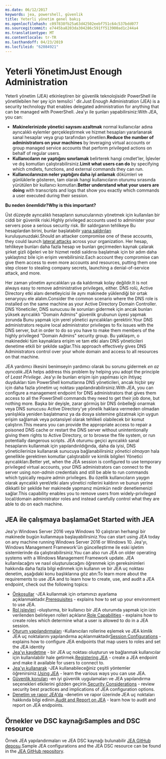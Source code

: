 ```yaml
---
ms.date: 06/12/2017
keywords: jea, powershell, güvenlik
title: Yeterli yönetim genel bakış
ms.openlocfilehash: c097838fb25a63d42502eebf751c64c537bdd077
ms.sourcegitcommit: e7445ba8203da304286c591ff513900ad1c244a4
ms.translationtype: MT
ms.contentlocale: tr-TR
ms.lasthandoff: 04/23/2019
ms.locfileid: "62084921"
---
```

# <a name="just-enough-administration"></a><span data-ttu-id="c4101-103">Yeterli Yönetim</span><span class="sxs-lookup"><span data-stu-id="c4101-103">Just Enough Administration</span></span>

<span data-ttu-id="c4101-104">Yeterli yönetim (JEA) etkinleştiren bir güvenlik teknolojisidir PowerShell ile yönetilebilen her şey için temsilci ' dir.</span><span class="sxs-lookup"><span data-stu-id="c4101-104">Just Enough Administration (JEA) is a security technology that enables delegated administration for anything that can be managed with PowerShell.</span></span>
<span data-ttu-id="c4101-105">Jea'yı ile şunları yapabilirsiniz:</span><span class="sxs-lookup"><span data-stu-id="c4101-105">With JEA, you can:</span></span>

- <span data-ttu-id="c4101-106">**Makinelerinizde yönetici sayısını azaltmak** normal kullanıcılar adına ayrıcalıklı eylemler gerçekleştirmek ve hizmet hesapları yararlanarak sanal hesaplar veya grup tarafından yönetilen.</span><span class="sxs-lookup"><span data-stu-id="c4101-106">**Reduce the number of administrators on your machines** by leveraging virtual accounts or group managed service accounts that perform privileged actions on behalf of regular users.</span></span>
- <span data-ttu-id="c4101-107">**Kullanıcıların ne yaptığını sınırlamak** belirterek hangi cmdlet'ler, İşlevler ve dış komutları çalıştırabilirsiniz.</span><span class="sxs-lookup"><span data-stu-id="c4101-107">**Limit what users can do** by specifying which cmdlets, functions, and external commands they can run.</span></span>
- <span data-ttu-id="c4101-108">**Kullanıcılarınızın neler yaptığını daha iyi anlamak** dökümleri ve günlüklerle gösteren, tam olarak hangi kullanıcıların oturumu sırasında yürütülen bir kullanıcı komutları.</span><span class="sxs-lookup"><span data-stu-id="c4101-108">**Better understand what your users are doing** with transcripts and logs that show you exactly which commands a user executed during their session.</span></span>

<span data-ttu-id="c4101-109">**Bu neden önemlidir?**</span><span class="sxs-lookup"><span data-stu-id="c4101-109">**Why is this important?**</span></span>

<span data-ttu-id="c4101-110">Üst düzeyde ayrıcalıklı hesapların sunucularınızı yönetmek için kullanılan bir ciddi bir güvenlik riski.</span><span class="sxs-lookup"><span data-stu-id="c4101-110">Highly privileged accounts used to administer your servers pose a serious security risk.</span></span>
<span data-ttu-id="c4101-111">Bir saldırganın tehlikeye Bu hesaplardan birini, bunlar başlatabilir [yana saldırıları](http://aka.ms/pth) kuruluşunuzdaki.</span><span class="sxs-lookup"><span data-stu-id="c4101-111">Should an attacker compromise one of these accounts, they could launch [lateral attacks](http://aka.ms/pth) across your organization.</span></span>
<span data-ttu-id="c4101-112">Her hesap, tehlikeye bunları daha fazla hesap ve bunları geçirmeden kaynak çalarak şirket gizli öğeleri ve bir hizmet reddi saldırısı başlatmak için bir adım daha yaklaştınız bile için erişim verebilirsiniz.</span><span class="sxs-lookup"><span data-stu-id="c4101-112">Each account they compromise can give them access to even more accounts and resources, putting them one step closer to stealing company secrets, launching a denial-of-service attack, and more.</span></span>

<span data-ttu-id="c4101-113">Her zaman yönetim ayrıcalıkları ya da kaldırmak kolay değildir.</span><span class="sxs-lookup"><span data-stu-id="c4101-113">It is not always easy to remove administrative privileges, either.</span></span>
<span data-ttu-id="c4101-114">DNS rolü, Active Directory etki alanı denetleyicisi ile aynı makinede yüklendiği bir ortak senaryoyu ele alalım.</span><span class="sxs-lookup"><span data-stu-id="c4101-114">Consider the common scenario where the DNS role is installed on the same machine as your Active Directory Domain Controller.</span></span>
<span data-ttu-id="c4101-115">DNS Yöneticiler, DNS sunucusu ile sorunları gidermek için ancak bunları yüksek ayrıcalıklı "Domain Admins" güvenlik grubunun üyesi yapmak zorunda Bunu yapmak için yerel yönetici ayrıcalıkları gerektirir.</span><span class="sxs-lookup"><span data-stu-id="c4101-115">Your DNS administrators require local administrator privileges to fix issues with the DNS server, but in order to do so you have to make them members of the highly privileged "Domain Admins" security group.</span></span>
<span data-ttu-id="c4101-116">Bu yaklaşım, o makinedeki tüm kaynaklara erişim ve tam etki alanı DNS yöneticileri denetime etkili bir şekilde sağlar.</span><span class="sxs-lookup"><span data-stu-id="c4101-116">This approach effectively gives DNS Administrators control over your whole domain and access to all resources on that machine.</span></span>

<span data-ttu-id="c4101-117">JEA yardımcı ilkesini benimseyin yardımcı olarak bu sorunu gidermek *en az ayrıcalık*.</span><span class="sxs-lookup"><span data-stu-id="c4101-117">JEA helps address this problem by helping you adopt the principle of *Least Privilege*.</span></span>
<span data-ttu-id="c4101-118">Jea'yı ile bunları erişim işin yapılması için ihtiyaç duydukları tüm PowerShell komutlarına DNS yöneticileri, ancak hiçbir şey için daha fazla yönetim uç noktası yapılandırabilirsiniz.</span><span class="sxs-lookup"><span data-stu-id="c4101-118">With JEA, you can configure a management endpoint for DNS administrators that gives them access to all the PowerShell commands they need to get their job done, but nothing more.</span></span>
<span data-ttu-id="c4101-119">Başka bir deyişle, zarar görmüş bir DNS önbelleği onarmak veya DNS sunucusu Active Directory'ye yönelik haklara vermeden olmadan yanlışlıkla yeniden başlatmanız ya da dosya sistemine gözatmak için uygun erişim sağlamak veya potansiyel olarak tehlikeli olabilecek bir komut çalıştırın.</span><span class="sxs-lookup"><span data-stu-id="c4101-119">This means you can provide the appropriate access to repair a poisoned DNS cache or restart the DNS server without unintentionally giving them rights to Active Directory, or to browse the file system, or run potentially dangerous scripts.</span></span>
<span data-ttu-id="c4101-120">JEA oturumu geçici ayrıcalıklı sanal hesaplarını kullanmak için yapılandırıldığında, daha da iyisi, DNS yöneticilerinize kullanarak sunucuya bağlanabilirsiniz *yönetici olmayan* hala genellikle gerektiren komutlar çalıştırabilir ve kimlik bilgileri Yönetici ayrıcalıkları.</span><span class="sxs-lookup"><span data-stu-id="c4101-120">Better yet, when the JEA session is configured to use temporary privileged virtual accounts, your DNS administrators can connect to the server using *non-admin* credentials and still be able to run commands which typically require admin privileges.</span></span>
<span data-ttu-id="c4101-121">Bu özellik kullanıcıların yaygın olarak ayrıcalıklı yerel/etki alanı yönetici rollerini kaldırın ve bunun yerine dikkatli bir şekilde her makinede yapmanız mümkün nedir denetlemenizi sağlar.</span><span class="sxs-lookup"><span data-stu-id="c4101-121">This capability enables you to remove users from widely-privileged local/domain administrator roles and instead carefully control what they are able to do on each machine.</span></span>

## <a name="get-started-with-jea"></a><span data-ttu-id="c4101-122">JEA ile çalışmaya başlama</span><span class="sxs-lookup"><span data-stu-id="c4101-122">Get Started with JEA</span></span>

<span data-ttu-id="c4101-123">Jea'yı Windows Server 2016 veya Windows 10 çalıştıran herhangi bir makinede bugün kullanmaya başlayabilirsiniz.</span><span class="sxs-lookup"><span data-stu-id="c4101-123">You can start using JEA today on any machine running Windows Server 2016 or Windows 10.</span></span>
<span data-ttu-id="c4101-124">Jea'yı, Windows Management Framework'ün güncelleştirme ile eski işletim sistemlerinde da çalıştırabilirsiniz.</span><span class="sxs-lookup"><span data-stu-id="c4101-124">You can also run JEA on older operating systems with a Windows Management Framework update.</span></span>
<span data-ttu-id="c4101-125">JEA kullanılacağını ve nasıl oluşturulacağını öğrenmek için gereksinimleri hakkında daha fazla bilgi edinmek için kullanın ve bir JEA uç noktası denetim, aşağıdaki konu başlıklarına göz atın:</span><span class="sxs-lookup"><span data-stu-id="c4101-125">To learn more about the requirements to use JEA and to learn how to create, use, and audit a JEA endpoint, check out the following topics:</span></span>

- <span data-ttu-id="c4101-126">[Önkoşullar](prerequisites.md) -JEA kullanmak için ortamınızı ayarlama açıklanmaktadır.</span><span class="sxs-lookup"><span data-stu-id="c4101-126">[Prerequisites](prerequisites.md) - explains how to set up your environment to use JEA.</span></span>
- <span data-ttu-id="c4101-127">[Rol işlevleri](role-capabilities.md) -oluşturma, bir kullanıcı bir JEA oturumda yapmak için izin verilenden belirleyen rolleri açıklanır.</span><span class="sxs-lookup"><span data-stu-id="c4101-127">[Role Capabilities](role-capabilities.md) - explains how to create roles which determine what a user is allowed to do in a JEA session.</span></span>
- <span data-ttu-id="c4101-128">[Oturum yapılandırmaları](session-configurations.md) -Kullanıcıları rollerine eşlemek ve JEA kimlik JEA uç noktalarını yapılandırma açıklanmaktadır</span><span class="sxs-lookup"><span data-stu-id="c4101-128">[Session Configurations](session-configurations.md) - explains how to configure JEA endpoints that map users to roles and set the JEA identity</span></span>
- <span data-ttu-id="c4101-129">[Jea'yı kaydetme](register-jea.md) - bir JEA uç noktası oluşturun ve bağlanmak kullanıcılar için kullanılabilir hale getirmek.</span><span class="sxs-lookup"><span data-stu-id="c4101-129">[Registering JEA](register-jea.md) - create a JEA endpoint and make it available for users to connect to.</span></span>
- <span data-ttu-id="c4101-130">[Jea'yı kullanarak](using-jea.md) -JEA kullanabileceğiniz çeşitli yöntemler öğrenirsiniz.</span><span class="sxs-lookup"><span data-stu-id="c4101-130">[Using JEA](using-jea.md) - learn the various ways you can use JEA.</span></span>
- <span data-ttu-id="c4101-131">[Güvenlik konuları](security-considerations.md) -en iyi güvenlik uygulamaları ve JEA yapılandırma seçenekleri etkilerini gözden geçirin.</span><span class="sxs-lookup"><span data-stu-id="c4101-131">[Security Considerations](security-considerations.md) - review security best practices and implications of JEA configuration options.</span></span>
- <span data-ttu-id="c4101-132">[Denetim ve rapor JEA'da](audit-and-report.md) -denetim ve rapor üzerinde JEA uç noktaları hakkında bilgi edinin.</span><span class="sxs-lookup"><span data-stu-id="c4101-132">[Audit and Report on JEA](audit-and-report.md) - learn how to audit and report on JEA endpoints.</span></span>

## <a name="samples-and-dsc-resource"></a><span data-ttu-id="c4101-133">Örnekler ve DSC kaynağı</span><span class="sxs-lookup"><span data-stu-id="c4101-133">Samples and DSC resource</span></span>

<span data-ttu-id="c4101-134">Örnek JEA yapılandırmaları ve JEA DSC kaynağı bulunabilir [JEA GitHub deposu](https://github.com/PowerShell/JEA).</span><span class="sxs-lookup"><span data-stu-id="c4101-134">Sample JEA configurations and the JEA DSC resource can be found in the [JEA GitHub repository](https://github.com/PowerShell/JEA).</span></span>